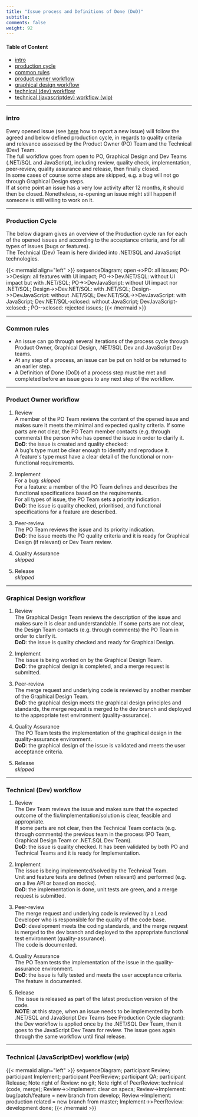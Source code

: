 ```yaml
---
title: "Issue process and Definitions of Done (DoD)"
subtitle: 
comments: false
weight: 92
---
```


#### Table of Content
- [intro](#intro)
- [production cycle](#production-cycle)
- [common rules](#common-rules)
- [product owner workflow](#product-owner-workflow)
- [graphical design workflow](#graphical-design-workflow)
- [technical (dev) workflow](#technical-dev-workflow)
- [technical (javascriptdev) workflow (wip)](#technical-javascriptdev-workflow-wip)

---

### intro
Every opened issue (see [here](https://sis-cc.gitlab.io/dotstatsuite-documentation/contribution/report-an-issue/) how to report a new issue) will follow the agreed and below defined production cycle, in regards to quality criteria and relevance assessed by the Product Owner (PO) Team and the Technical (Dev) Team.  
The full workflow goes from open to PO, Graphical Design and Dev Teams (.NET/SQL and JavaScript), including review, quality check, implementation, peer-review, quality assurance and release, then finally closed.  
In some cases of course some steps are skipped, e.g. a bug will not go through Graphical Design steps.  
If at some point an issue has a very low activity after 12 months, it should then be closed. Nonetheless, re-opening an issue might still happen if someone is still willing to work on it.

---

### Production Cycle
The below diagram gives an overview of the Production cycle ran for each of the opened issues and according to the acceptance criteria, and for all types of issues (bugs or features).  
The Technical (Dev) Team is here divided into .NET/SQL and JavaScript technologies.  

{{< mermaid align="left" >}}
sequenceDiagram;
open->>PO: all issues;
PO->>Design: all features with UI impact;
PO->>Dev.NET/SQL: without UI impact but with .NET/SQL;
PO->>DevJavaScript: without UI impact nor .NET/SQL;
Design->>Dev.NET/SQL: with .NET/SQL;
Design->>DevJavaScript: without .NET/SQL;
Dev.NET/SQL->>DevJavaScript: with JavaScript;
Dev.NET/SQL-xclosed: without JavaScript;
DevJavaScript-xclosed: ;
PO--xclosed: rejected issues;
{{< /mermaid >}}

---

### Common rules
- An issue can go through several iterations of the process cycle through Product Owner, Graphical Design, .NET/SQL Dev and JavaScript Dev teams.
- At any step of a process, an issue can be put on hold or be returned to an earlier step.
- A Definition of Done (DoD) of a process step must be met and completed before an issue goes to any next step of the workflow.

---

### Product Owner workflow
1. Review  
A member of the PO Team reviews the content of the opened issue and makes sure it meets the minimal and expected quality criteria. If some parts are not clear, the PO Team member contacts (e.g. through comments) the person who has opened the issue in order to clarify it.  
**DoD**: the issue is created and quality checked:  
A bug's type must be clear enough to identify and reproduce it.  
A feature's type must have a clear detail of the functional or non-functional requirements.  

2. Implement  
For a bug: _skipped_  
For a feature: a member of the PO Team defines and describes the functional specifications based on the requirements.  
For all types of issue, the PO Team sets a priority indication.  
**DoD**: the issue is quality checked, prioritised, and functional specifications for a feature are described.  

3. Peer-review  
The PO Team reviews the issue and its priority indication.  
**DoD**: the issue meets the PO quality criteria and it is ready for Graphical Design (if relevant) or Dev Team review.  

4. Quality Assurance  
_skipped_  

5. Release  
_skipped_

---

### Graphical Design workflow
1. Review  
The Graphical Design Team reviews the description of the issue and makes sure it is clear and understandable. If some parts are not clear, the Design Team contacts (e.g. through comments) the PO Team in order to clarify it.  
**DoD**: the issue is quality checked and ready for Graphical Design.  

2. Implement  
The issue is being worked on by the Graphical Design Team.  
**DoD**: the graphical design is completed, and a merge request is submitted.  

3. Peer-review  
The merge request and underlying code is reviewed by another member of the Graphical Design Team.  
**DoD**: the graphical design meets the graphical design principles and standards, the merge request is merged to the dev branch and deployed to the appropriate test environment (quality-assurance).  

4. Quality Assurance  
The PO Team tests the implementation of the graphical design in the quality-assurance environment.  
**DoD**: the graphical design of the issue is validated and meets the user acceptance criteria.  

5. Release  
_skipped_

---

### Technical (Dev) workflow
1. Review  
The Dev Team reviews the issue and makes sure that the expected outcome of the fix/implementation/solution is clear, feasible and appropriate.  
If some parts are not clear, then the Technical Team contacts (e.g. through comments) the previous team in the process (PO Team, Graphical Design Team or .NET.SQL Dev Team).  
**DoD**: the issue is quality checked. It has been validated by both PO and Technical Teams and it is ready for Implementation.  

2. Implement  
The issue is being implemented/solved by the Technical Team.  
Unit and feature tests are defined (when relevant) and performed (e.g. on a live API or based on mocks).  
**DoD**: the implementation is done, unit tests are green, and a merge request is submitted.  

3. Peer-review  
The merge request and underlying code is reviewed by a Lead Developer who is responsible for the quality of the code base.  
**DoD**: development meets the coding standards, and the merge request is merged to the dev branch and deployed to the appropriate functional test environment (quality-assurance).  
The code is documented.  

4. Quality Assurance  
The PO Team tests the implementation of the issue in the quality-assurance environment.  
**DoD**: the issue is fully tested and meets the user acceptance criteria.  
The feature is documented.  

5. Release  
The issue is released as part of the latest production version of the code.  
**NOTE**: at this stage, when an issue needs to be implemented by both .NET/SQL and JavaScript Dev Teams (see Production Cycle diagram): the Dev workflow is applied once by the .NET/SQL Dev Team, then it goes to the JavaScript Dev Team for review. The issue goes again through the same workflow until final release.  

---

### Technical (JavaScriptDev) workflow (wip)
{{< mermaid align="left" >}}
sequenceDiagram;
participant Review;
participant Implement;
participant PeerReview;
participant QA;
participant Release;
Note right of Review: no git;
Note right of PeerReview: technical (code, merge);
Review->>Implement: clear on specs;
Review->Implement: bug/patch/feature = new branch from develop;
Review->Implement: production related = new branch from master;
Implement->>PeerReview: development done;
{{< /mermaid >}}
